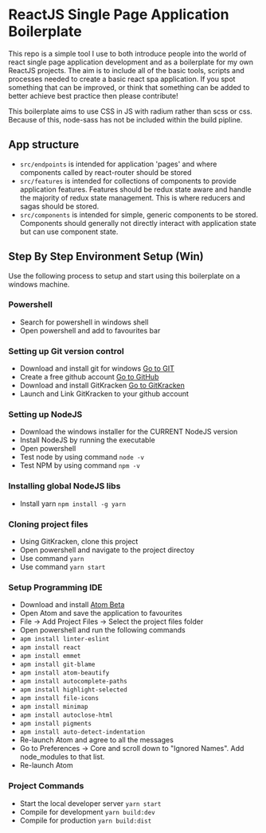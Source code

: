 # ReactJS Single Page Application Boilerplate

This repo is a simple tool I use to both introduce people into the world of react single page application development and as a boilerplate for my own ReactJS projects. The aim is to include all of the basic tools, scripts and processes needed to create a basic react spa application. If you spot something that can be improved, or think that something can be added to better achieve best practice then please contribute!

This boilerplate aims to use CSS in JS with radium rather than scss or css. Because of this, node-sass has not be included within the build pipline. 

## App structure

* ```src/endpoints``` is intended for application 'pages' and where components called by react-router should be stored
* ```src/features``` is intended for collections of components to provide application features. Features should be redux state aware and handle the majority of redux state management. This is where reducers and sagas should be stored.
* ```src/components``` is intended for simple, generic components to be stored. Components should generally not directly interact with application state but can use component state.

## Step By Step Environment Setup (Win)

Use the following process to setup and start using this boilerplate on a windows machine.

### Powershell
- Search for powershell in windows shell
- Open powershell and add to favourites bar

### Setting up Git version control
- Download and install git for windows [Go to GIT](https://git-scm.com/download/win)
- Create a free github account [Go to GitHub](https://github.com/)
- Download and install GitKracken [Go to GitKracken](https://www.gitkraken.com/)
- Launch and Link GitKracken to your github account

### Setting up NodeJS
- Download the windows installer for the CURRENT NodeJS version
- Install NodeJS by running the executable
- Open powershell
- Test node by using command `node -v`
- Test NPM by using command `npm -v`

### Installing global NodeJS libs
- Install yarn `npm install -g yarn`

### Cloning project files
- Using GitKracken, clone this project
- Open powershell and navigate to the project directoy
- Use command `yarn`
- Use command `yarn start`

### Setup Programming IDE
- Download and install [Atom Beta](https://atom.io/beta)
- Open Atom and save the application to favourites
- File -> Add Project Files -> Select the project files folder
- Open powershell and run the following commands
- `apm install linter-eslint`
- `apm install react`
- `apm install emmet`
- `apm install git-blame`
- `apm install atom-beautify`
- `apm install autocomplete-paths`
- `apm install highlight-selected`
- `apm install file-icons`
- `apm install minimap`
- `apm install autoclose-html`
- `apm install pigments`
- `apm install auto-detect-indentation`
- Re-launch Atom and agree to all the messages
- Go to Preferences -> Core and scroll down to "Ignored Names". Add node_modules to that list.
- Re-launch Atom

### Project Commands
- Start the local developer server `yarn start`
- Compile for development `yarn build:dev`
- Compile for production `yarn build:dist`
